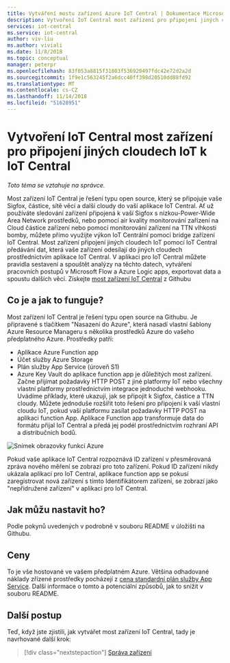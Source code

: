 ```yaml
---
title: Vytváření mostu zařízení Azure IoT Central | Dokumentace Microsoftu
description: Vytvoření IoT Central most zařízení pro připojení jiných cloudech IoT (Sigfox, částice, The věci sítě atd.) do vaší aplikace IoT Central.
services: iot-central
ms.service: iot-central
author: viv-liu
ms.author: viviali
ms.date: 11/8/2018
ms.topic: conceptual
manager: peterpr
ms.openlocfilehash: 83f053a8815f31803f536920497fdc42e72d2a2d
ms.sourcegitcommit: 1f9e1c563245f2a6dcc40ff398d20510dd88fd92
ms.translationtype: MT
ms.contentlocale: cs-CZ
ms.lasthandoff: 11/14/2018
ms.locfileid: "51628951"
---
```

# <a name="build-the-iot-central-device-bridge-to-connect-other-iot-clouds-to-iot-central"></a>Vytvoření IoT Central most zařízení pro připojení jiných cloudech IoT k IoT Central

*Toto téma se vztahuje na správce.*

Most zařízení IoT Central je řešení typu open source, který se připojuje vaše Sigfox, částice, sítě věcí a další cloudy do vaší aplikace IoT Central. Ať už používáte sledování zařízení připojená k vaší Sigfox s nízkou-Power-Wide Area Network prostředků, nebo pomocí air kvality monitorování zařízení na Cloud částice zařízení nebo pomocí monitorování zařízení na TTN vlhkosti bomby, můžete přímo využijte výkon IoT Centrální pomocí bridge zařízení IoT Central. Most zařízení připojení jiných cloudech IoT pomocí IoT Central předávání dat, která vaše zařízení odesílají do jiných cloudech prostřednictvím aplikace IoT Central. V aplikaci pro IoT Central můžete pravidla sestavení a spouštět analýzy na těchto datech, vytváření pracovních postupů v Microsoft Flow a Azure Logic apps, exportovat data a spoustu dalších věcí. Získejte [most zařízení IoT Central](https://aka.ms/iotcentralgithubdevicebridge) z Githubu

## <a name="what-is-it-and-how-does-it-work"></a>Co je a jak to funguje?
Most zařízení IoT Central je řešení typu open source na Githubu. Je připravené s tlačítkem "Nasazení do Azure", která nasadí vlastní šablony Azure Resource Manageru s několika prostředků Azure do vašeho předplatného Azure. Prostředky patří:
-   Aplikace Azure Function app
-   Účet služby Azure Storage
-   Plán služby App Service (úroveň S1)
-   Azure Key Vault do aplikace function app je důležitých most zařízení. Začne přijímat požadavky HTTP POST z jiné platformy IoT nebo všechny vlastní platformy prostřednictvím integrace jednoduché webhooku. Uvádíme příklady, které ukazují, jak se připojit k Sigfox, částice a TTN cloudy. Můžete jednoduše rozšířit toto řešení pro připojení k vaší vlastní cloudu IoT, pokud vaši platformu zasílat požadavky HTTP POST na aplikaci function App.
Aplikace Function app transformuje data do formátu přijal IoT Central a předá jej podél prostřednictvím rozhraní API a distribučních bodů.

![Snímek obrazovky funkcí Azure](media/howto-build-iotc-device-bridge/azfunctions.png)

Pokud vaše aplikace IoT Central rozpoznává ID zařízení v přesměrovaná zpráva nového měření se zobrazí pro toto zařízení. Pokud ID zařízení nikdy ukázala aplikací pro IoT Central, aplikace function app se pokusí zaregistrovat nová zařízení s tímto Identifikátorem zařízení, se zobrazí jako "nepřidružené zařízení" v aplikaci pro IoT Central. 

## <a name="how-do-i-set-it-up"></a>Jak můžu nastavit ho?
Podle pokynů uvedených v podrobně v souboru README v úložišti na Githubu. 

## <a name="pricing"></a>Ceny
To je vše hostované ve vašem předplatném Azure. Většina odhadované náklady zřízené prostředky pocházejí z [cena standardní plán služby App Service]( https://azure.microsoft.com/en-us/pricing/details/app-service/windows/). Další informace o tomto a potenciální způsobů, jak to snížit v souboru README.

## <a name="next-steps"></a>Další postup

Teď, když jste zjistili, jak vytvářet most zařízení IoT Central, tady je navrhované další krok:

> [!div class="nextstepaction"]
> [Správa zařízení](howto-manage-devices.md)